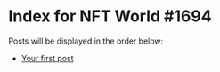 # Index for NFT World #1694
Posts will be displayed in the order below:

- [Your first post](./001-first.md)

